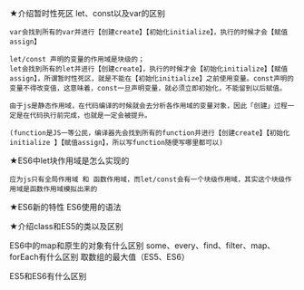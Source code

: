 ★介绍暂时性死区 let、const以及var的区别

    var会找到所有的var并进行【创建create】【初始化initialize】，执行的时候才会【赋值assign】 

    let/const 声明的变量的作用域是块级的；
    let会找到所有的let并进行【创建create】，执行的时候才会【初始化initialize】【赋值assign】，所谓暂时性死区，就是不能在【初始化initialize】之前使用变量。const声明的变量不得改变值，这意味着，const一旦声明变量，就必须立即初始化，不能留到以后赋值。

    由于js是静态作用域，在代码编译的时候就会去分析各作用域的变量对象，因此「创建」过程一定是在代码执行前完成，也就是一定会被提升。

    (function是JS一等公民，编译器先会找到所有的function并进行【创建create】【初始化initialize 】【赋值assign】，所以写function随便写哪里都可以)

★ES6中let块作用域是怎么实现的

    应为js只有全局作用域 和 函数作用域，而let/const会有一个块级作用域，其实这个块级作用域是函数作用域模拟出来的

★ES6新的特性 ES6使用的语法

★介绍class和ES5的类以及区别

ES6中的map和原生的对象有什么区别
some、every、find、filter、map、forEach有什么区别
取数组的最大值（ES5、ES6）

ES5和ES6有什么区别